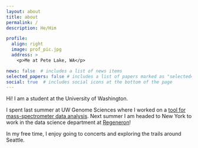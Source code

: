 ```yaml
---
layout: about
title: about
permalink: /
description: He/Him

profile:
  align: right
  image: prof_pic.jpg
  address: >
    <p>Me at Pete Lake, WA</p>

news: false  # includes a list of news items
selected_papers: false # includes a list of papers marked as "selected={true}"
social: true  # includes social icons at the bottom of the page
---
```


Hi! I am a student at the University of Washington. 

I spent last summer at UW Genome Sciences where I worked on a [tool for mass-spectrometer data analysis](https://skyline.ms/project/home/begin.view?). Next summer I am headed to New York to work in the data science department at [Regeneron](https://www.regeneron.com/)!

In my free time, I enjoy going to concerts and exploring the trails around Seattle. 
